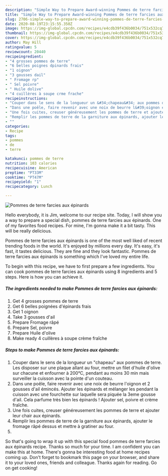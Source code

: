 ```yaml
---
description: "Simple Way to Prepare Award-winning Pommes de terre farcies aux épinards"
title: "Simple Way to Prepare Award-winning Pommes de terre farcies aux épinards"
slug: 2706-simple-way-to-prepare-award-winning-pommes-de-terre-farcies-aux-epinards
date: 2020-08-19T23:15:55.350Z
image: https://img-global.cpcdn.com/recipes/e4cdb39f436b0034/751x532cq70/pommes-de-terre-farcies-aux-epinards-photo-principale-de-la-recette.jpg
thumbnail: https://img-global.cpcdn.com/recipes/e4cdb39f436b0034/751x532cq70/pommes-de-terre-farcies-aux-epinards-photo-principale-de-la-recette.jpg
cover: https://img-global.cpcdn.com/recipes/e4cdb39f436b0034/751x532cq70/pommes-de-terre-farcies-aux-epinards-photo-principale-de-la-recette.jpg
author: May Hill
ratingvalue: 5
reviewcount: 20440
recipeingredient:
- "4 grosses pommes de terre"
- "6 belles poignes dpinards frais"
- "1 oignon"
- "3 gousses dail"
- " Fromage rp"
- " Sel poivre"
- " Huile dolive"
- "4 cuillères à soupe crme frache"
recipeinstructions:
- "Couper dans le sens de la longueur un &#34;chapeau&#34; aux pommes de terre. Les disposer sur une plaque allant au four, mettre un filet d&#39;huile d&#39;olive sur chacune et enfourner à 200°C, pendant au moins 30 min mais surveiller la cuisson avec la pointe d&#39;un couteau."
- "Dans une poêle, faire revenir avec une noix de beurre l&#39;oignon et 2 gousses d&#39;ail émincés. Ajouter les épinards et mélanger les pendant la cuisson avec une fourchette sur laquelle sera piquée la 3eme gousse d&#39;ail. Cela parfume très bien les épinards ! Ajouter sel, poivre et crème fraîche."
- "Une fois cuites, creuser généreusement les pommes de terre et ajouter leur chair aux épinards."
- "Remplir les pommes de terre de la garniture aux épinards, ajouter le fromage râpé dessus et mettre à gratiner au four."
- ""
categories:
- Recipe
tags:
- pommes
- de
- terre

katakunci: pommes de terre 
nutrition: 103 calories
recipecuisine: American
preptime: "PT33M"
cooktime: "PT47M"
recipeyield: "1"
recipecategory: Lunch

---
```



![Pommes de terre farcies aux épinards](https://img-global.cpcdn.com/recipes/e4cdb39f436b0034/751x532cq70/pommes-de-terre-farcies-aux-epinards-photo-principale-de-la-recette.jpg)

Hello everybody, it is Jim, welcome to our recipe site. Today, I will show you a way to prepare a special dish, pommes de terre farcies aux épinards. One of my favorites food recipes. For mine, I'm gonna make it a bit tasty. This will be really delicious.



Pommes de terre farcies aux épinards is one of the most well liked of recent trending foods in the world. It's enjoyed by millions every day. It's easy, it's fast, it tastes delicious. They are fine and they look fantastic. Pommes de terre farcies aux épinards is something which I've loved my entire life.


To begin with this recipe, we have to first prepare a few ingredients. You can cook pommes de terre farcies aux épinards using 8 ingredients and 5 steps. Here is how you can achieve it.

<!--inarticleads1-->

##### The ingredients needed to make Pommes de terre farcies aux épinards:

1. Get 4 grosses pommes de terre
1. Get 6 belles poignées d&#39;épinards frais
1. Get 1 oignon
1. Take 3 gousses d&#39;ail
1. Prepare  Fromage râpé
1. Prepare  Sel, poivre
1. Prepare  Huile d&#39;olive
1. Make ready 4 cuillères à soupe crème fraîche




<!--inarticleads2-->

##### Steps to make Pommes de terre farcies aux épinards:

1. Couper dans le sens de la longueur un &#34;chapeau&#34; aux pommes de terre. Les disposer sur une plaque allant au four, mettre un filet d&#39;huile d&#39;olive sur chacune et enfourner à 200°C, pendant au moins 30 min mais surveiller la cuisson avec la pointe d&#39;un couteau.
1. Dans une poêle, faire revenir avec une noix de beurre l&#39;oignon et 2 gousses d&#39;ail émincés. Ajouter les épinards et mélanger les pendant la cuisson avec une fourchette sur laquelle sera piquée la 3eme gousse d&#39;ail. Cela parfume très bien les épinards ! Ajouter sel, poivre et crème fraîche.
1. Une fois cuites, creuser généreusement les pommes de terre et ajouter leur chair aux épinards.
1. Remplir les pommes de terre de la garniture aux épinards, ajouter le fromage râpé dessus et mettre à gratiner au four.
1. 




So that's going to wrap it up with this special food pommes de terre farcies aux épinards recipe. Thanks so much for your time. I am confident you can make this at home. There's gonna be interesting food at home recipes coming up. Don't forget to bookmark this page on your browser, and share it to your loved ones, friends and colleague. Thanks again for reading. Go on get cooking!
